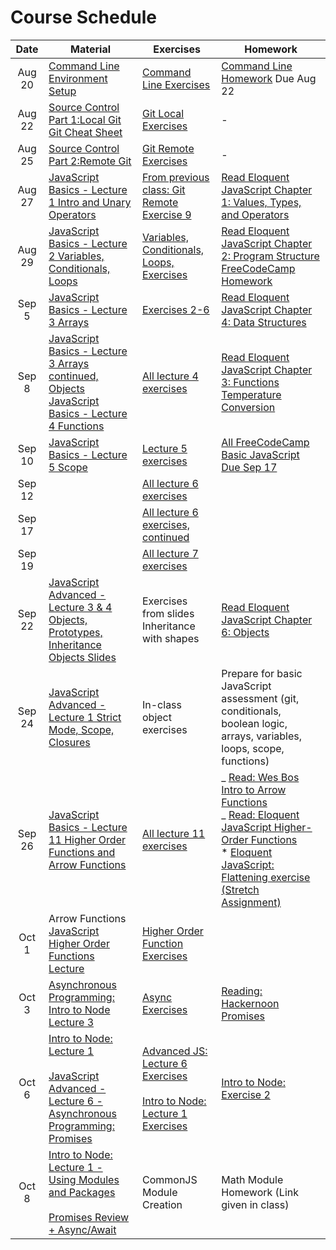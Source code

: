# Course Schedule

|  Date  | Material                                                                                                                                                                                | Exercises                                                                                                                                                                                      | Homework                                                                                                                                                                                                                                                                                                                  |
| :----: | --------------------------------------------------------------------------------------------------------------------------------------------------------------------------------------- | ---------------------------------------------------------------------------------------------------------------------------------------------------------------------------------------------- | ------------------------------------------------------------------------------------------------------------------------------------------------------------------------------------------------------------------------------------------------------------------------------------------------------------------------- |
| Aug 20 | [Command Line](./lectures/02-command-line) <br/> [Environment Setup](environment.md)                                                                                                    | [Command Line Exercises](./lectures/02-command-line/exercises.md)                                                                                                                              | [Command Line Homework](./lectures/02-command-line/homework.md) Due Aug 22                                                                                                                                                                                                                                                |
| Aug 22 | [Source Control Part 1:Local Git](./lectures/03-source-control)<br/>[Git Cheat Sheet](./lectures/03-source-control/git-cheatsheet.pdf)                                                  | [Git Local Exercises](./lectures/03-source-control/exercises-local.md)                                                                                                                         | -                                                                                                                                                                                                                                                                                                                         |
| Aug 25 | [Source Control Part 2:Remote Git](./lectures/03-source-control)                                                                                                                        | [Git Remote Exercises](./lectures/03-source-control/exercises-remote.md)                                                                                                                       | -                                                                                                                                                                                                                                                                                                                         |
| Aug 27 | [JavaScript Basics - Lecture 1 Intro and Unary Operators](./lectures/04-javascript-basics)                                                                                              | [From previous class: Git Remote Exercise 9](./lectures/03-source-control/exercises-remote.md)                                                                                                 | [Read Eloquent JavaScript Chapter 1: Values, Types, and Operators](https://eloquentjavascript.net/01_values.html)                                                                                                                                                                                                         |
| Aug 29 | [JavaScript Basics - Lecture 2 Variables, Conditionals, Loops](./lectures/04-javascript-basics)                                                                                         | [Variables, Conditionals, Loops, Exercises](./lectures/04-javascript-basics/lecture02-exercises.md)                                                                                            | [Read Eloquent JavaScript Chapter 2: Program Structure](https://eloquentjavascript.net/02_program_structure.html) <br>[FreeCodeCamp Homework](./lectures/04-javascript-basics/lecture02-homework.md)                                                                                                                      |
| Sep 5  | [JavaScript Basics - Lecture 3 Arrays](./lectures/04-javascript-basics)                                                                                                                 | [Exercises 2-6](./lectures/04-javascript-basics/lecture03-exercises.md)                                                                                                                        | [Read Eloquent JavaScript Chapter 4: Data Structures](https://eloquentjavascript.net/04_data.html)                                                                                                                                                                                                                        |
| Sep 8  | [JavaScript Basics - Lecture 3 Arrays continued, Objects](./lectures/04-javascript-basics)<br/>[JavaScript Basics - Lecture 4 Functions](./lectures/04-javascript-basics)               | [All lecture 4 exercises](./lectures/04-javascript-basics/lecture04-exercises.md)                                                                                                              | [Read Eloquent JavaScript Chapter 3: Functions](https://eloquentjavascript.net/03_functions.html)<br>[Temperature Conversion](https://classroom.github.com/a/BNcJkRjq)                                                                                                                                                    |
| Sep 10 | [JavaScript Basics - Lecture 5 Scope](./lectures/04-javascript-basics)                                                                                                                  | [Lecture 5 exercises](./lectures/04-javascript-basics/lecture05-exercises.md)                                                                                                                  | [All FreeCodeCamp Basic JavaScript Due Sep 17](https://learn.freecodecamp.org)                                                                                                                                                                                                                                            |
| Sep 12 |                                                                                                                                                                                         | [All lecture 6 exercises](./lectures/04-javascript-basics/lecture06-exercises.md)                                                                                                              |                                                                                                                                                                                                                                                                                                                           |
| Sep 17 |                                                                                                                                                                                         | [All lecture 6 exercises, continued](./lectures/04-javascript-basics/lecture06-exercises.md)                                                                                                   |                                                                                                                                                                                                                                                                                                                           |
| Sep 19 |                                                                                                                                                                                         | [All lecture 7 exercises](./lectures/04-javascript-basics/lecture07-exercises.md)                                                                                                              |                                                                                                                                                                                                                                                                                                                           |
| Sep 22 | [JavaScript Advanced - Lecture 3 & 4 Objects, Prototypes, Inheritance](./lectures/05-advanced-javascript/) <br/>[Objects Slides](https://slides.com/aaronrobinson-1/javascript-objects) | Exercises from slides<br/> Inheritance with shapes                                                                                                                                             | [Read Eloquent JavaScript Chapter 6: Objects](https://eloquentjavascript.net/06_object.html)                                                                                                                                                                                                                              |
| Sep 24 | [JavaScript Advanced - Lecture 1 Strict Mode, Scope, Closures](./lectures/05-advanced-javascript/)                                                                                      | In-class object exercises                                                                                                                                                                      | Prepare for basic JavaScript assessment (git, conditionals, boolean logic, arrays, variables, loops, scope, functions)                                                                                                                                                                                                    |
| Sep 26 | [JavaScript Basics - Lecture 11 Higher Order Functions and Arrow Functions](./lectures/04-javascript-basics)                                                                            | [All lecture 11 exercises](./lectures/04-javascript-basics/lecture11-exercises.md)                                                                                                             | _ [Read: Wes Bos Intro to Arrow Functions](https://wesbos.com/arrow-functions/)<br/>_ [Read: Eloquent JavaScript Higher-Order Functions](https://eloquentjavascript.net/05_higher_order.html)<br/>\* [Eloquent JavaScript: Flattening exercise (Stretch Assignment)](https://eloquentjavascript.net/05_higher_order.html) |
| Oct 1  | Arrow Functions<br/>[JavaScript Higher Order Functions Lecture](./lectures/10-higher-order-functions)                                                                                   | [Higher Order Function Exercises](./lectures/10-higher-order-functions/exercises.md)                                                                                                           |                                                                                                                                                                                                                                                                                                                           |
| Oct 3  | [Asynchronous Programming: Intro to Node Lecture 3](./lectures/06-intro-to-node)                                                                                                        | [Async Exercises](./lectures/06-intro-to-node/lecture03-exercises.md)                                                                                                                          | [Reading: Hackernoon Promises](https://hackernoon.com/understanding-promises-in-javascript-13d99df067c1)                                                                                                                                                                                                                  |
| Oct 6  | [Intro to Node: Lecture 1](./lectures/06-intro-to-node)<br/><br/>[JavaScript Advanced - Lecture 6 - Asynchronous Programming: Promises](./lectures/05-advanced-javascript/)             | [Advanced JS: Lecture 6 Exercises](./lectures/05-advanced-javascript/lecture06-exercises.md)<br/><br/>[Intro to Node: Lecture 1 Exercises](./lectures/06-intro-to-node/lecture01-exercises.md) | [Intro to Node: Exercise 2](./lectures/06-intro-to-node/lecture01-exercises.md)                                                                                                                                                                                                                                           |
| Oct 8  | [Intro to Node: Lecture 1 - Using Modules and Packages](./lectures/06-intro-to-node)<br/><br/>[Promises Review + Async/Await](./lectures/05-advanced-javascript/)                       | CommonJS Module Creation                                                                                                                                                                       | Math Module Homework (Link given in class)                                                                                                                                                                                                                                                                                |
